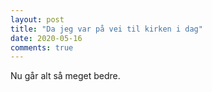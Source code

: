 ```yaml
---
layout: post
title: "Da jeg var på vei til kirken i dag"
date: 2020-05-16
comments: true
---
```


Nu går alt så meget bedre.

<div id="disqus_thread"></div>

